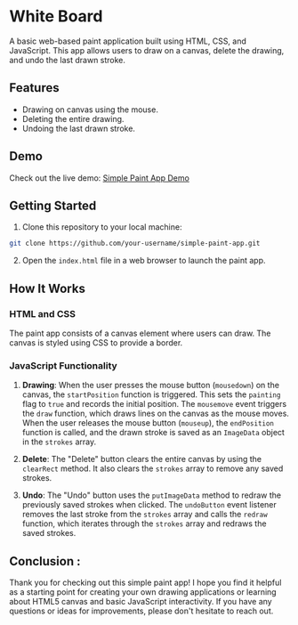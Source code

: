  
# White Board

A basic web-based paint application built using HTML, CSS, and JavaScript. This app allows users to draw on a canvas, delete the drawing, and undo the last drawn stroke.



## Features

- Drawing on canvas using the mouse.
- Deleting the entire drawing.
- Undoing the last drawn stroke.

## Demo

Check out the live demo: [Simple Paint App Demo](https://your-username.github.io/simple-paint-app)

## Getting Started

1. Clone this repository to your local machine:

```bash
git clone https://github.com/your-username/simple-paint-app.git
```

2. Open the `index.html` file in a web browser to launch the paint app.

## How It Works

### HTML and CSS

The paint app consists of a canvas element where users can draw. The canvas is styled using CSS to provide a border.

### JavaScript Functionality

1. **Drawing**: When the user presses the mouse button (`mousedown`) on the canvas, the `startPosition` function is triggered. This sets the `painting` flag to `true` and records the initial position. The `mousemove` event triggers the `draw` function, which draws lines on the canvas as the mouse moves. When the user releases the mouse button (`mouseup`), the `endPosition` function is called, and the drawn stroke is saved as an `ImageData` object in the `strokes` array.

2. **Delete**: The "Delete" button clears the entire canvas by using the `clearRect` method. It also clears the `strokes` array to remove any saved strokes.

3. **Undo**: The "Undo" button uses the `putImageData` method to redraw the previously saved strokes when clicked. The `undoButton` event listener removes the last stroke from the `strokes` array and calls the `redraw` function, which iterates through the `strokes` array and redraws the saved strokes.

## Conclusion :

Thank you for checking out this simple paint app! I hope you find it helpful as a starting point for creating your own drawing applications or learning about HTML5 canvas and basic JavaScript interactivity. If you have any questions or ideas for improvements, please don't hesitate to reach out.

